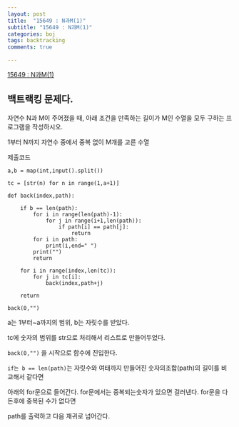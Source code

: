 ```yaml
---
layout: post
title:  "15649 : N과M(1)"
subtitle: "15649 : N과M(1)"
categories: boj
tags: backtracking
comments: true

---
```


[15649 : N과M(1)](https://www.acmicpc.net/problem/15649)

## 백트랙킹 문제다.

자연수 N과 M이 주어졌을 때, 아래 조건을 만족하는 길이가 M인 수열을 모두 구하는 프로그램을 작성하시오.

1부터 N까지 자연수 중에서 중복 없이 M개를 고른 수열

제출코드

```
a,b = map(int,input().split())

tc = [str(n) for n in range(1,a+1)]

def back(index,path):
    
    if b == len(path):
        for i in range(len(path)-1):
            for j in range(i+1,len(path)):
                if path[i] == path[j]:
                    return
        for i in path:
            print(i,end=" ")
        print("")
        return

    for i in range(index,len(tc)):
        for j in tc[i]:
            back(index,path+j)

    return

back(0,"")
```

a는 1부터~a까지의 범위, b는 자릿수를 받았다.

tc에 숫자의 범위를 str으로 처리해서 리스트로 만들어두었다.

`back(0,"")` 을 시작으로 함수에 진입한다.

`if는 b == len(path)`는 자릿수와 여태까지 만들어진 숫자의조합(path)의 길이를 비교해서 같다면

아래의 for문으로 들어간다. for문에서는 중복되는숫자가 있으면 걸러낸다. for문을 다 돈후에 중복된 수가 없다면

path를 출력하고 다음 재귀로 넘어간다.